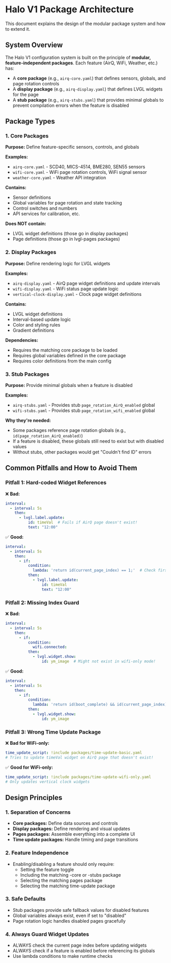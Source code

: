 # Halo V1 Package Architecture

This document explains the design of the modular package system and how to extend it.

## System Overview

The Halo V1 configuration system is built on the principle of **modular, feature-independent packages**. Each feature (AirQ, WiFi, Weather, etc.) has:

- A **core package** (e.g., `airq-core.yaml`) that defines sensors, globals, and page rotation controls
- A **display package** (e.g., `airq-display.yaml`) that defines LVGL widgets for the page
- A **stub package** (e.g., `airq-stubs.yaml`) that provides minimal globals to prevent compilation errors when the feature is disabled

## Package Types

### 1. Core Packages

**Purpose:** Define feature-specific sensors, controls, and globals

**Examples:**
- `airq-core.yaml` - SCD40, MICS-4514, BME280, SEN55 sensors
- `wifi-core.yaml` - WiFi page rotation controls, WiFi signal sensor
- `weather-core.yaml` - Weather API integration

**Contains:**
- Sensor definitions
- Global variables for page rotation and state tracking
- Control switches and numbers
- API services for calibration, etc.

**Does NOT contain:**
- LVGL widget definitions (those go in display packages)
- Page definitions (those go in lvgl-pages packages)

### 2. Display Packages

**Purpose:** Define rendering logic for LVGL widgets

**Examples:**
- `airq-display.yaml` - AirQ page widget definitions and update intervals
- `wifi-display.yaml` - WiFi status page update logic
- `vertical-clock-display.yaml` - Clock page widget definitions

**Contains:**
- LVGL widget definitions
- Interval-based update logic
- Color and styling rules
- Gradient definitions

**Dependencies:**
- Requires the matching core package to be loaded
- Requires global variables defined in the core package
- Requires color definitions from the main config

### 3. Stub Packages

**Purpose:** Provide minimal globals when a feature is disabled

**Examples:**
- `airq-stubs.yaml` - Provides stub `page_rotation_AirQ_enabled` global
- `wifi-stubs.yaml` - Provides stub `page_rotation_wifi_enabled` global

**Why they're needed:**
- Some packages reference page rotation globals (e.g., `id(page_rotation_AirQ_enabled)`)
- If a feature is disabled, these globals still need to exist but with disabled values
- Without stubs, other packages would get "Couldn't find ID" errors

## Common Pitfalls and How to Avoid Them

### Pitfall 1: Hard-coded Widget References

❌ **Bad:**
```yaml
interval:
  - interval: 5s
    then:
      - lvgl.label.update:
          id: timeVal  # Fails if AirQ page doesn't exist!
          text: "12:00"
```

✅ **Good:**
```yaml
interval:
  - interval: 5s
    then:
      - if:
          condition:
            lambda: 'return id(current_page_index) == 1;'  # Check first!
          then:
            - lvgl.label.update:
                id: timeVal
                text: "12:00"
```

### Pitfall 2: Missing Index Guard

❌ **Bad:**
```yaml
interval:
  - interval: 5s
    then:
      - if:
          condition:
            wifi.connected:
          then:
            - lvgl.widget.show:
                id: ym_image  # Might not exist in wifi-only mode!
```

✅ **Good:**
```yaml
interval:
  - interval: 5s
    then:
      - if:
          condition:
            lambda: 'return id(boot_complete) && id(current_page_index) == 1;'  # Only show if on AirQ page
          then:
            - lvgl.widget.show:
                id: ym_image
```

### Pitfall 3: Wrong Time Update Package

❌ **Bad for WiFi-only:**
```yaml
time_update_script: !include packages/time-update-basic.yaml
# Tries to update timeVal widget on AirQ page that doesn't exist!
```

✅ **Good for WiFi-only:**
```yaml
time_update_script: !include packages/time-update-wifi-only.yaml
# Only updates vertical clock widgets
```

## Design Principles

### 1. Separation of Concerns

- **Core packages:** Define data sources and controls
- **Display packages:** Define rendering and visual updates
- **Pages packages:** Assemble everything into a complete UI
- **Time update packages:** Handle timing and page transitions

### 2. Feature Independence

- Enabling/disabling a feature should only require:
  - Setting the feature toggle
  - Including the matching -core or -stubs package
  - Selecting the matching pages package
  - Selecting the matching time-update package

### 3. Safe Defaults

- Stub packages provide safe fallback values for disabled features
- Global variables always exist, even if set to "disabled"
- Page rotation logic handles disabled pages gracefully

### 4. Always Guard Widget Updates

- ALWAYS check the current page index before updating widgets
- ALWAYS check if a feature is enabled before referencing its globals
- Use lambda conditions to make runtime checks
